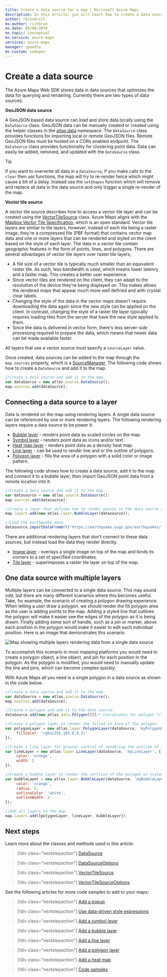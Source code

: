 ```yaml
---
title: Create a data source for a map | Microsoft Azure Maps
description: In this article, you will learn how to create a data source and add it to a map using the Microsoft Azure Maps Web SDK.
author: rbrundritt
ms.author: richbrun
ms.date: 08/08/2019
ms.topic: conceptual
ms.service: azure-maps
services: azure-maps
manager: cpendle
ms.custom: codepen
---
```


# Create a data source

The Azure Maps Web SDK stores data in data sources that optimizes the data for querying and rendering. Currently there are two types of data sources:

**GeoJSON data source**

A GeoJSON based data source can load and store data locally using the `DataSource` class. GeoJSON data can be manually created or created using the helper classes in the [atlas.data](https://docs.microsoft.com/javascript/api/azure-maps-control/atlas.data) namespace. The `DataSource` class provides functions for importing local or remote GeoJSON files. Remote GeoJSON files must be hosted on a CORs enabled endpoint. The `DataSource` class provides functionality for clustering point data. Data can easily be added, removed, and updated with the `DataSource` class.


> [!TIP]
> If you want to overwrite all data in a `DataSource`, if you make calls to the `clear` then `add` functions, the map will try to re-render twice which might cause a bit of a delay. Instead use the `setShapes` function which will remove and replace all data in the data source and only trigger a single re-render of the map.

**Vector tile source**

A vector tile source describes how to access a vector tile layer and can be created using the [VectorTileSource](https://docs.microsoft.com/javascript/api/azure-maps-control/atlas.source.vectortilesource) class. Azure Maps aligns with the [Mapbox Vector Tile Specification](https://github.com/mapbox/vector-tile-spec), which is an open standard. Vector tile layers are similar to tile layers, however, instead of each tile being a raster image, they're a compressed file (PBF format) that contains vector map data and one or more layers that can be rendered and styled on the client based on the style of each layer. The data in a vector tile contain geographic features in the form of points, lines, and polygons. There are several advantages of vector tile layers over raster tile layers;

 - A file size of a vector tile is typically much smaller than an equivalent raster tile. As such, less bandwidth is used, which means lower latency and a faster map. This creates a better user experience.
 - Since vector tiles are rendered on the client, they can adapt to the resolution of the device they're being displayed on. This makes allows the rendered maps that appear much more well defined and with crystal clear labels. 
 - Changing the style of the data in the vector maps doesn’t require downloading the data again since the new style can be applied on the client. In contrast, changing the style of a raster tile layer typically requires loading tiles from the server that have the new style applied to them.
 - Since the data is delivered in vector form, there's less server-side processing required to prepare the data, which means that newer data can be made available faster.

All layers that use a vector source must specify a `sourceLayer` value. 

Once created, data sources can be added to the map through the `map.sources` property, which is a [SourceManager](https://docs.microsoft.com/javascript/api/azure-maps-control/atlas.sourcemanager). The following code shows how to create a `DataSource` and add it to the map.

```javascript
//Create a data source and add it to the map.
var dataSource = new atlas.source.DataSource();
map.sources.add(dataSource);
```

## Connecting a data source to a layer

Data is rendered on the map using rendering layers. A single data source can be referenced by one or more rendering layers. The following rendering layers require a data source to be power it:

- [Bubble layer](map-add-bubble-layer.md) - renders point data as scaled circles on the map.
- [Symbol layer](map-add-pin.md) - renders point data as icons and/or text.
- [Heat map layer](map-add-heat-map-layer.md) - renders point data as a density heat map.
- [Line layer](map-add-shape.md) - can be used to render line and or the outline of polygons. 
- [Polygon layer](map-add-shape.md) - fills the area of a polygon with a solid color or image pattern.

The following code shows how to create a data source, add it to the map and connect it to a bubble layer, then import GeoJSON point data from a remote location into it. 

```javascript
//Create a data source and add it to the map.
var datasource = new atlas.source.DataSource();
map.sources.add(datasource);

//Create a layer that defines how to render points in the data source and add it to the map.
map.layers.add(new atlas.layer.BubbleLayer(datasource));

//Load the earthquake data.
datasource.importDataFromUrl('https://earthquake.usgs.gov/earthquakes/feed/v1.0/summary/significant_month.geojson');
```

There are additional rendering layers that don't connect to these data sources, but instead load the data they render directly. 

- [Image layer](map-add-image-layer.md) - overlays a single image on top of the map and binds its corners to a set of specified coordinates.
- [Tile layer](map-add-tile-layer.md) - superimposes a raster tile layer on top of the map.

## One data source with multiple layers

Multiple layers can be connected to a single data source. This may sound odd, but there are many different scenarios where this becomes useful. Take, for example, the scenario of creating a polygon drawing experience. When letting a user draw a polygon, we should render the fill polygon area as the user is adding points to the map. Adding a styled line that outlines the polygon will make it easier see the edges of the polygon as it is being drawn. Finally adding some sort of handle, such as a pin or marker, above each position in the polygon would make it easier to edit each individual position. Here is an image that demonstrates this scenario.

![Map showing multiple layers rendering data from a single data source](media/create-data-source-web-sdk/multiple-layers-one-datasource.png)

To accomplish this scenario in most mapping platforms you would need to create a polygon object, a line object, and pin for each position in the polygon. As the polygon is modified, you would need to manually update the line and pins, which can become complex quickly.

With Azure Maps all you need is a single polygon in a data source as shown in the code below.

```javascript
//Create a data source and add it to the map.
var dataSource = new atlas.source.DataSource();
map.sources.add(dataSource);

//Create a polygon and add it to the data source.
dataSource.add(new atlas.data.Polygon([[[/* Coordinates for polygon */]]]));

//Create a polygon layer to render the filled in area of the polygon.
var polygonLayer = new atlas.layer.PolygonLayer(dataSource, 'myPolygonLayer', {
     fillColor: 'rgba(255,165,0,0.2)'
});

//Create a line layer for greater control of rendering the outline of the polygon.
var lineLayer = new atlas.layer.LineLayer(dataSource, 'myLineLayer', {
     color: 'orange',
     width: 2
});

//Create a bubble layer to render the vertices of the polygon as scaled circles.
var bubbleLayer = new atlas.layer.BubbleLayer(dataSource, 'myBubbleLayer', {
     color: 'orange',
     radius: 5,
     outlineColor: 'white',
     outlineWidth: 2
});

//Add all layers to the map.
map.layers.add([polygonLayer, lineLayer, bubbleLayer]);
```

## Next steps

Learn more about the classes and methods used in this article:

> [!div class="nextstepaction"]
> [DataSource](https://docs.microsoft.com/javascript/api/azure-maps-control/atlas.source.datasource?view=azure-maps-typescript-latest)

> [!div class="nextstepaction"]
> [DataSourceOptions](https://docs.microsoft.com/javascript/api/azure-maps-control/atlas.datasourceoptions?view=azure-maps-typescript-latest)

> [!div class="nextstepaction"]
> [VectorTileSource](https://docs.microsoft.com/javascript/api/azure-maps-control/atlas.source.vectortilesource?view=azure-maps-typescript-latest)

> [!div class="nextstepaction"]
> [VectorTileSourceOptions](https://docs.microsoft.com/javascript/api/azure-maps-control/atlas.vectortilesourceoptions?view=azure-maps-typescript-latest)

See the following articles for more code samples to add to your maps:

> [!div class="nextstepaction"]
> [Add a popup](map-add-popup.md)

> [!div class="nextstepaction"]
> [Use data-driven style expressions](data-driven-style-expressions-web-sdk.md)

> [!div class="nextstepaction"]
> [Add a symbol layer](map-add-pin.md)

> [!div class="nextstepaction"]
> [Add a bubble layer](map-add-bubble-layer.md)

> [!div class="nextstepaction"]
> [Add a line layer](map-add-line-layer.md)

> [!div class="nextstepaction"]
> [Add a polygon layer](map-add-shape.md)

> [!div class="nextstepaction"]
> [Add a heat map](map-add-heat-map-layer.md)

> [!div class="nextstepaction"]
> [Code samples](https://docs.microsoft.com/samples/browse/?products=azure-maps)